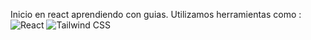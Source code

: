 Inicio en react aprendiendo con guias.
Utilizamos herramientas como :
![React](https://raw.githubusercontent.com/reactjs/reactjs.org/main/src/icons/logo.svg)
![Tailwind CSS](https://iconduck.com/icons/28029/tailwind-css.svg)

